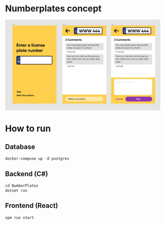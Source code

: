 # Numberplates concept

![Product Visual](product.jpeg)

#

# How to run

## Database

    docker-compose up -d postgres

## Backend (C#)

    cd NumberPlates
    dotnet run

## Frontend (React)

    npm run start
